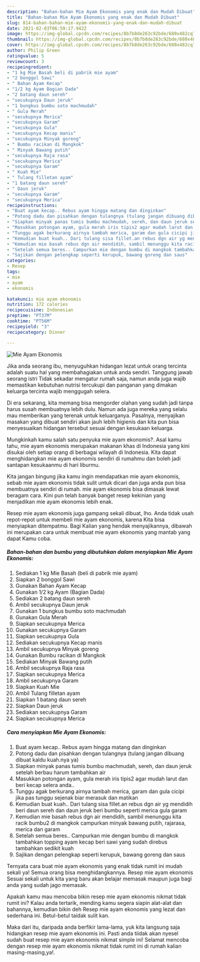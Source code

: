 ```yaml
---
description: "Bahan-bahan Mie Ayam Ekonomis yang enak dan Mudah Dibuat"
title: "Bahan-bahan Mie Ayam Ekonomis yang enak dan Mudah Dibuat"
slug: 814-bahan-bahan-mie-ayam-ekonomis-yang-enak-dan-mudah-dibuat
date: 2021-02-03T06:59:17.942Z
image: https://img-global.cpcdn.com/recipes/8b7b8de263c92bde/680x482cq70/mie-ayam-ekonomis-foto-resep-utama.jpg
thumbnail: https://img-global.cpcdn.com/recipes/8b7b8de263c92bde/680x482cq70/mie-ayam-ekonomis-foto-resep-utama.jpg
cover: https://img-global.cpcdn.com/recipes/8b7b8de263c92bde/680x482cq70/mie-ayam-ekonomis-foto-resep-utama.jpg
author: Philip Green
ratingvalue: 5
reviewcount: 3
recipeingredient:
- "1 kg Mie Basah beli di pabrik mie ayam"
- "2 bonggol Sawi"
- " Bahan Ayam Kecap"
- "1/2 kg Ayam Bagian Dada"
- "2 batang daun sereh"
- "secukupnya Daun jeruk"
- "1 bungkus bumbu soto machmudah"
- " Gula Merah"
- "secukupnya Merica"
- "secukupnya Garam"
- "secukupnya Gula"
- "secukupnya Kecap manis"
- "secukupnya Minyak goreng"
- " Bumbu racikan di Mangkok"
- " Minyak Bawang putih"
- "secukupnya Raja rasa"
- "secukupnya Merica"
- "secukupnya Garam"
- " Kuah Mie"
- " Tulang filletan ayam"
- "1 batang daun sereh"
- " Daun jeruk"
- "secukupnya Garam"
- "secukupnya Merica"
recipeinstructions:
- "Buat ayam kecap.. Rebus ayam hingga matang dan dinginkan"
- "Potong dadu dan pisahkan dengan tulangnya (tulang jangan dibuang dibuat kaldu kuah.nya ya)"
- "Siapkan minyak panas tumis bumbu machmudah, sereh, dan daun jeruk setelah berbau harum tambahkan air"
- "Masukkan potongan ayam, gula merah iris tipis2 agar mudah larut dan beri kecap selera anda.."
- "Tunggu agak berkurang airnya tambah merica, garam dan gula cicipi jika pas tunggu sejenak biar merasuk dan matikan"
- "Kemudian buat kuah.. Dari tulang sisa fillet.an rebus dgn air yg mendidih beri daun sereh dan daun jeruk beri bumbu seperti merica gula garam"
- "Kemudian mie basah rebus dgn air mendidih, sambil menunggu kita racik bumbu2 di mangkok campurkan minyak bawang putih, rajarasa, merica dan garam"
- "Setelah semua beres.. Campurkan mie dengan bumbu di mangkok tambahkan topping ayam kecap beri sawi yang sudah direbus tambahkan sedikit kuah"
- "Sajikan dengan pelengkap seperti kerupuk, bawang goreng dan saus"
categories:
- Resep
tags:
- mie
- ayam
- ekonomis

katakunci: mie ayam ekonomis 
nutrition: 172 calories
recipecuisine: Indonesian
preptime: "PT37M"
cooktime: "PT56M"
recipeyield: "3"
recipecategory: Dinner

---
```



![Mie Ayam Ekonomis](https://img-global.cpcdn.com/recipes/8b7b8de263c92bde/680x482cq70/mie-ayam-ekonomis-foto-resep-utama.jpg)

Jika anda seorang ibu, menyuguhkan hidangan lezat untuk orang tercinta adalah suatu hal yang membahagiakan untuk anda sendiri. Tanggung jawab seorang istri Tidak sekadar mengatur rumah saja, namun anda juga wajib memastikan kebutuhan nutrisi tercukupi dan panganan yang dimakan keluarga tercinta wajib menggugah selera.

Di era  sekarang, kita memang bisa mengorder olahan yang sudah jadi tanpa harus susah membuatnya lebih dulu. Namun ada juga mereka yang selalu mau memberikan yang terenak untuk keluarganya. Pasalnya, menyajikan masakan yang dibuat sendiri akan jauh lebih higienis dan kita pun bisa menyesuaikan hidangan tersebut sesuai dengan kesukaan keluarga. 



Mungkinkah kamu salah satu penyuka mie ayam ekonomis?. Asal kamu tahu, mie ayam ekonomis merupakan makanan khas di Indonesia yang kini disukai oleh setiap orang di berbagai wilayah di Indonesia. Kita dapat menghidangkan mie ayam ekonomis sendiri di rumahmu dan boleh jadi santapan kesukaanmu di hari liburmu.

Kita jangan bingung jika kamu ingin mendapatkan mie ayam ekonomis, sebab mie ayam ekonomis tidak sulit untuk dicari dan juga anda pun bisa membuatnya sendiri di rumah. mie ayam ekonomis bisa dimasak lewat beragam cara. Kini pun telah banyak banget resep kekinian yang menjadikan mie ayam ekonomis lebih enak.

Resep mie ayam ekonomis juga gampang sekali dibuat, lho. Anda tidak usah repot-repot untuk membeli mie ayam ekonomis, karena Kita bisa menyiapkan ditempatmu. Bagi Kalian yang hendak menyajikannya, dibawah ini merupakan cara untuk membuat mie ayam ekonomis yang mantab yang dapat Kamu coba.

<!--inarticleads1-->

##### Bahan-bahan dan bumbu yang dibutuhkan dalam menyiapkan Mie Ayam Ekonomis:

1. Sediakan 1 kg Mie Basah (beli di pabrik mie ayam)
1. Siapkan 2 bonggol Sawi
1. Gunakan  Bahan Ayam Kecap
1. Gunakan 1/2 kg Ayam (Bagian Dada)
1. Sediakan 2 batang daun sereh
1. Ambil secukupnya Daun jeruk
1. Gunakan 1 bungkus bumbu soto machmudah
1. Gunakan  Gula Merah
1. Siapkan secukupnya Merica
1. Gunakan secukupnya Garam
1. Siapkan secukupnya Gula
1. Sediakan secukupnya Kecap manis
1. Ambil secukupnya Minyak goreng
1. Gunakan  Bumbu racikan di Mangkok
1. Sediakan  Minyak Bawang putih
1. Ambil secukupnya Raja rasa
1. Siapkan secukupnya Merica
1. Ambil secukupnya Garam
1. Siapkan  Kuah Mie
1. Ambil  Tulang filletan ayam
1. Siapkan 1 batang daun sereh
1. Siapkan  Daun jeruk
1. Sediakan secukupnya Garam
1. Siapkan secukupnya Merica




<!--inarticleads2-->

##### Cara menyiapkan Mie Ayam Ekonomis:

1. Buat ayam kecap.. Rebus ayam hingga matang dan dinginkan
1. Potong dadu dan pisahkan dengan tulangnya (tulang jangan dibuang dibuat kaldu kuah.nya ya)
1. Siapkan minyak panas tumis bumbu machmudah, sereh, dan daun jeruk setelah berbau harum tambahkan air
1. Masukkan potongan ayam, gula merah iris tipis2 agar mudah larut dan beri kecap selera anda..
1. Tunggu agak berkurang airnya tambah merica, garam dan gula cicipi jika pas tunggu sejenak biar merasuk dan matikan
1. Kemudian buat kuah.. Dari tulang sisa fillet.an rebus dgn air yg mendidih beri daun sereh dan daun jeruk beri bumbu seperti merica gula garam
1. Kemudian mie basah rebus dgn air mendidih, sambil menunggu kita racik bumbu2 di mangkok campurkan minyak bawang putih, rajarasa, merica dan garam
1. Setelah semua beres.. Campurkan mie dengan bumbu di mangkok tambahkan topping ayam kecap beri sawi yang sudah direbus tambahkan sedikit kuah
1. Sajikan dengan pelengkap seperti kerupuk, bawang goreng dan saus




Ternyata cara buat mie ayam ekonomis yang enak tidak rumit ini mudah sekali ya! Semua orang bisa menghidangkannya. Resep mie ayam ekonomis Sesuai sekali untuk kita yang baru akan belajar memasak maupun juga bagi anda yang sudah jago memasak.

Apakah kamu mau mencoba bikin resep mie ayam ekonomis nikmat tidak rumit ini? Kalau anda tertarik, mending kamu segera siapin alat-alat dan bahannya, kemudian bikin deh Resep mie ayam ekonomis yang lezat dan sederhana ini. Betul-betul taidak sulit kan. 

Maka dari itu, daripada anda berfikir lama-lama, yuk kita langsung saja hidangkan resep mie ayam ekonomis ini. Pasti anda tiidak akan nyesel sudah buat resep mie ayam ekonomis nikmat simple ini! Selamat mencoba dengan resep mie ayam ekonomis nikmat tidak rumit ini di rumah kalian masing-masing,ya!.

